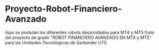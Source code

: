 # Proyecto-Robot-Financiero-Avanzado

Aqui se postulan los diferentes robots desarrollados para MT4 y MT5 fruto del proyecto de grado "ROBOT FINANCIERO AVANZADO EN MT4 y MT5" para las Unidades Tecnológicas de Santander UTS
